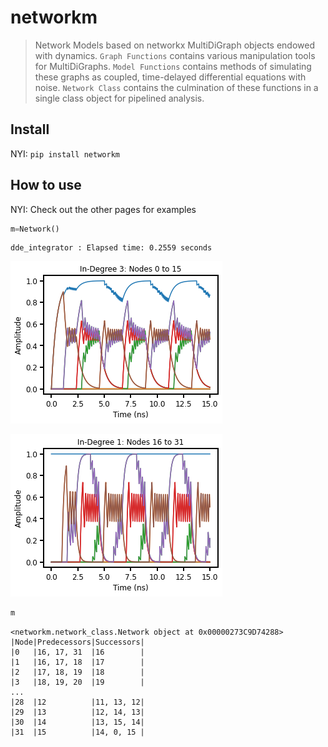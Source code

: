 # networkm
> Network Models based on networkx MultiDiGraph objects endowed with dynamics. `Graph Functions` contains various manipulation tools for MultiDiGraphs. `Model Functions` contains methods of simulating these graphs as coupled, time-delayed differential equations with noise. `Network Class` contains the culmination of these functions in a single class object for pipelined analysis. 


## Install

NYI: `pip install networkm`

## How to use

NYI: Check out the other pages for examples

```python
m=Network()
```

    dde_integrator : Elapsed time: 0.2559 seconds
    


![png](docs/images/output_4_1.png)



![png](docs/images/output_4_2.png)


```python
m
```




    <networkm.network_class.Network object at 0x00000273C9D74288>
    |Node|Predecessors|Successors|
    |0   |16, 17, 31  |16        |
    |1   |16, 17, 18  |17        |
    |2   |17, 18, 19  |18        |
    |3   |18, 19, 20  |19        |
    ...
    |28  |12          |11, 13, 12|
    |29  |13          |12, 14, 13|
    |30  |14          |13, 15, 14|
    |31  |15          |14, 0, 15 |


